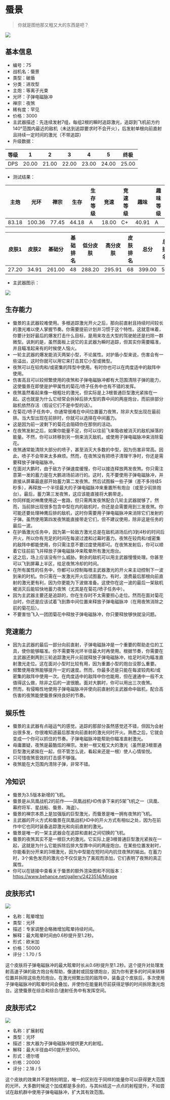 # 蜃景

> 你就是图他那又粗又大的东西是吧？

<img src="/ships/ship_75.png" style={{zoom:1}}/>

## 基本信息

- 编号：75
- 战机名：蜃景
- 类型：破盾
- 分类：进攻型
- 主炮：等离子光束
- 光环：子弹电磁脉冲
- 禅宗：夜煞
- 稀有度：罕见
- 价格：3000
- 主武器描述：先连续发射7组，每组2根的瞬时追踪激光，追踪到飞机前方约140°范围内最近的敌机（未达到追踪要求时不会开火），后发射单根向前直射且持续一定时间的激光（不带追踪）
- 升级数据：

| 等级 | 1 | 2 | 3 | 4 | 5 | 终极 |
|--|--|--|--|--|--|--|
| DPS | 20.00 | 21.00 | 22.00 | 23.00 | 24.00 | 25.00 |

- 测试结果：

| 主炮 | 光环 | 禅宗 | 生存 | 生存等级 | 竞速 | 竞速等级 | 趣味 | 趣味等级 |
|--|--|--|--|--|--|--|--|--|
| 83.18 | 100.36 | 77.45 | 44.18 | A | 18.00 | C+ | 40.91 | A |

| 皮肤1 | 皮肤2 | 基础分 | 基础排名 | 低分皮肤 | 高分皮肤 | 皮肤排名 | 总分 | 总排名 |
|--|--|--|--|--|--|--|--|--|
| 27.20 | 34.91 | 261.00 | 48 | 288.20 | 295.91 | 68 | 399.00 | 57 |

- 主武器图示：

<img src="/illustration/main_75.gif" style={{zoom:1}}/>

## 生存能力

- 蜃景的主武器较难使用。多根追踪激光开火之后，那向前直射且持续时间较长的激光难以使人掌握节奏。你需要提前计划并习惯于这个特性。这就意味着，你要计划好最后的爆发打击什么目标，是用来攻击大型的驾驶舱还是扫除一群微型。讽刺的是，虽然面板上说它的主武器为瞬时追踪，但其实你需要瞄准，并且瞄准起来有的时候使人恼火。
- 一轮主武器的爆发能消灭两架小型，不论属性。对护盾小型来说，伤害会有一些溢出，这时你就可以用它来打击其它小型或微型。
- 夜煞可以在较肉和/或密集的阵型中使用。有时你也可以在肉度适中的敌阵中使用。
- 伤害高且可以较频繁使用的夜煞和子弹电磁脉冲都有大范围清除子弹的能力，这使蜃景在即使是护甲属性的菊花/喷子任务中也有不错的发挥。
- 夜煞虽然看起来像一根粗壮的激光，但实际是上3根普通巨型激光紧挨在一起。这也就是为什么它经常会拆掉后排大型的靠中间的两座炮台，而前排部分敌机依然存活（假设它们不是中型的话）。
- 在菊花/喷子任务中，你通常很难在中间位置蓄力夜煞，除非大型出现在最前排。当大型出现在前排时，你就可以选择在中间蓄力。
- 这是因为前一波剩下的菊花会阻碍你在那侧的活动。
- 在夜煞发射之后，如果你能量不足，你可以往前飞来吸收被消灭的敌机掉落的能量。不然，你可以转移到另一侧来消灭敌机，或使用子弹电磁脉冲来消除菊花。
- 夜煞通常能清除大部分的喷子，甚至消灭大多数的中型，因为伤害非常高。因此，喷子不会带来太多麻烦。然而，在夜煞没有把喷子清理干净时，你还是需要释放子弹电磁脉冲。
- 在面对大鹏时，由于敌方子弹速度缓慢，你可以接连释放两发夜煞。你只需注意第一发的蓄力是在大鹏进场前进行的。这时，先不要使用子弹电磁脉冲，并直接从屏幕最底部开始蓄力第二发夜煞。然后试图躲一些子弹（差不多持续5秒多），再释放一个半径最大的子弹电磁脉冲来重置所有炮台（或至少前排炮台）。最后，蓄力第三发夜煞，这应该能直接将大鹏带走。
- 你同样能对神鹰使用这一套路，但只需两发夜煞配合几轮主武器就够了。然而，当前排出现很多包含中型在内的敌机时，你还是会需要用到三发夜煞。你可能还要处理神鹰后排的敌机，这时你需要用子弹电磁脉冲来消除它们发射的子弹。虽然使用第四发夜煞能直接带走它们，但不建议使用，除非这是任务的最后一波。
- 在护盾激光任务中，因为第一轮敌方激光总是在敌机进场后约3到4秒的时间后开火，所以你有充足的时间在每波过渡和过幕时蓄力。夜煞在较肉和/或密集的敌阵中都能使用，你只需注意不要过度使用即可。在夜煞发射后，你可以顺着它往前前飞并释放子弹电磁脉冲来眩晕所有激光炮台。
- 这之后，场上应该没有什么威胁。剩余的敌机可以用主武器慢慢处理。你甚至可以飞到屏幕上半区，给足夜煞冷却的时间。
- 在所有属性的任务中，你都可以控制每根主武器激光的开火来主动控制下一波到来的时机。你只需在一发激光开火后试图蓄力。有时，浪费最后那根向前直射的激光更有利，因为你更能为下波做准备。这使你在这一波的最后一架敌机被消灭后能较快地蓄力夜煞（尤其是在菊花/喷子任务中）。
- 因为主武器主要还是追踪的，你在生存时不太需要担心走位。然而在面对菊花台时，你还是应该试着飞到靠中间位置来释放子弹电磁脉冲（在用夜煞消除之前的菊花后）。
- 不要害怕飞入一团团菊花中释放子弹电磁脉冲，你只要释放够快就没问题。

## 竞速能力

- 因为主武器的最后一部分向前直射，子弹电磁脉冲是一个重要的帮助走位的工具，使你能够瞄准。你不需要等光环半径最大时再使用。根据节奏，你需要在主武器还剩两到三轮追踪激光开火前就释放子弹电磁脉冲，给足时间为瞄准直射激光走位。这在面对小型时比较有用，因为重置小型的炮台没那么重要。
- 频繁使用夜煞能够提升一定的速度。然而，你最多还是只能在每波较肉和/或密集的敌阵中使用一次。在肉度适中的敌阵中你也能用，但在速通中一般不太值得这么做，除非之后的一波很脆。面对大鹏时，你可以用出三次夜煞。
- 然而，有侵略性地使用子弹电磁脉冲并使向前直射的主武器命中敌机，配合高伤害的夜煞能使蜃景保持良好的节奏。

## 娱乐性

- 蜃景的主武器有点碰运气的感觉。追踪的那部分虽然感觉还不错，但因为会射出很多发，你很难知道最后那发向前直射的激光何时开火。熟悉之后，它就会变成一个你可以抓住的节奏。子弹电磁脉冲能帮助你瞄准直射激光。
- 毋庸置疑，夜煞是最酷炫的禅宗。发射一根又粗又大的激光（虽然是3根普通巨型激光紧挨在一起，但不管怎么说，看起来还是一根）使人心情愉悦。
- 只可惜夜煞音效的打击感不够强。
- 夜煞能在大范围内清除子弹，非常不错。

## 冷知识

- 蜃景为3.5版本新增的飞机。
- 蜃景是从凤凰战机2的前作——凤凰战机HD传承下来的5架飞机之一（凤凰、幕府将军、星战船、蜃景、海盗）。
- 蜃景的禅宗本质上是加强版的巨型激光，而蜃景是唯一拥有夜煞的飞机。
- 主武器的开火方式和蜃景在凤凰战机HD中的开火方式有相似之处，因为在前作中它也同时装备追踪激光和向前直射的激光。
- 蜃景是唯一的一架主武器会在追踪和直射之间切换的飞机。
- 蜃景的夜煞其实不是一根巨大的激光。它实际上是3根普通巨型激光紧挨在一起，这就是为什么它能拆除后排大型靠中间的两座炮台。在某些位置发射时，你能看到分开来的3根激光，因为中型能在短时间内抗住夜煞的输出。在蓄力时，3个紫色发亮的激光仓不仅仅是为了美观而添加，它们表明了夜煞的真正属性。
- 你可以在链接中查看关于蜃景的额外渲染图和不同版本：https://www.behance.net/gallery/2423514/Mirage


## 皮肤形式1

<img src="/ships/ship_75_apex_1.png" style={{zoom:1}}/>

- 名称：眩晕增加
- 类型：光环
- 描述：专家调整会略微增加眩晕持续时间。
- 解释：最大眩晕时间由0.6秒提升至1.2秒。
- 形式：欧米加
- 价格：50000
- 评分：1.70 / 5

这个皮肤将子弹电磁脉冲的最大眩晕时长从0.6秒提升至1.2秒。这个提升对处理发射高速子弹的敌方炮台有帮助，像速射或回旋镖炮台，因为你有更多的时间来转移位置并拆除这些危险炮台。在激光频繁出现的敌阵中，装备这个皮肤后，多次使用子弹电磁脉冲的眩晕时间会叠加，并使你在能量耗尽前获得足够的时间拆除激光炮台。这使蜃景在综合和综合/速射任务中有发挥空间。

## 皮肤形式2

<img src="/ships/ship_75_apex_2.png" style={{zoom:1}}/>

- 名称：扩展射程
- 类型：光环
- 描述：放大器为子弹电磁脉冲提供更大的射程。
- 解释：最大半径由450提升至500。
- 形式：德尔塔
- 价格：20000
- 评分：2.18 / 5

这个皮肤的效果并不是特别明显，唯一的区别在于同样的能量你可以获得更大范围的光环。大多数时候这个加成都是多余的，与其纠结这一点点的射程提升，不如尝试在敌机群中使用子弹电磁脉冲，扩大其有效范围。